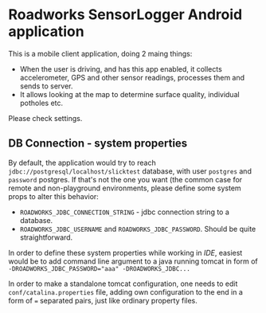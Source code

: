 # Roadworks SensorLogger Android application

This is a mobile client application, doing 2 maing things:
 * When the user is driving, and has this app enabled, it collects accelerometer,
   GPS and other sensor readings, processes them and sends to server.
 * It allows looking at the map to determine surface quality, individual potholes etc.

Please check settings.


## DB Connection - system properties
By default, the application would try to reach `jdbc://postgresql/localhost/slicktest` database, with user
`postgres` and `password` postgres. If that's not the one you want (the common case for remote and non-playground
environments, please define some system props to alter this behavior:
  * `ROADWORKS_JDBC_CONNECTION_STRING` - jdbc connection string to a database.
  * `ROADWORKS_JDBC_USERNAME` and `ROADWORKS_JDBC_PASSWORD`. Should be quite straightforward.

In order to define these system properties while working in *IDE*, easiest would be to add command line argument
to a java running tomcat in form of `-DROADWORKS_JDBC_PASSWORD="aaa" -DROADWORKS_JDBC...`

In order to make a standalone tomcat configuration, one needs to edit `conf/catalina.properties` file, adding own
configuration to the end in a form of `=` separated pairs, just like ordinary property files.
